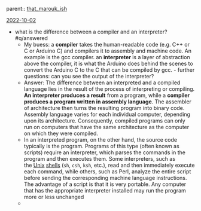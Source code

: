 parent:: [that_marouk_ish](that_marouk_ish.md)

[2022-10-02](2022-10-02)
- what is the difference between a compiler and an interpreter? #q/answered
	- My buess: a **compiler** takes the human-readable code (e.g. C++ or C or Arduino C) and compilers it to assembly and machine code. An example is the gcc compiler. an **interpreter** is a layer of abstraction above the compiler, it is what the Arduino does behind the scenes to convert the Arduino C to the C that can be compiled by gcc. 
			- further questions: can you see the output of the interpreter? 
	- Answer: The difference between an interpreted and a compiled language lies in the result of the process of interpreting or compiling. **An interpreter produces a result** from a program, while a **compiler produces a program written in assembly language**. The assembler of architecture then turns the resulting program into binary code. Assembly language varies for each individual computer, depending upon its architecture. Consequently, compiled programs can only run on computers that have the same architecture as the computer on which they were compiled.
	- In an interpreted program, on the other hand, the source code typically is the program. Programs of this type (often known as scripts) require an interpreter, which parses the commands in the program and then executes them. Some interpreters, such as the [Unix](https://kb.iu.edu/d/agat) [shells](https://kb.iu.edu/d/agvf) (`sh`, `csh`, `ksh`, etc.), read and then immediately execute each command, while others, such as Perl, analyze the entire script before sending the corresponding machine language instructions. The advantage of a script is that it is very portable. Any computer that has the appropriate interpreter installed may run the program more or less unchanged
	- 